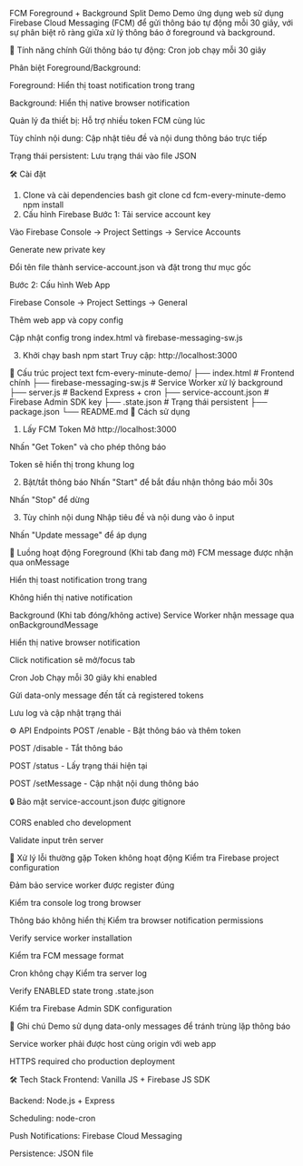 FCM Foreground + Background Split Demo
Demo ứng dụng web sử dụng Firebase Cloud Messaging (FCM) để gửi thông báo tự động mỗi 30 giây, với sự phân biệt rõ ràng giữa xử lý thông báo ở foreground và background.

🚀 Tính năng chính
Gửi thông báo tự động: Cron job chạy mỗi 30 giây

Phân biệt Foreground/Background:

Foreground: Hiển thị toast notification trong trang

Background: Hiển thị native browser notification

Quản lý đa thiết bị: Hỗ trợ nhiều token FCM cùng lúc

Tùy chỉnh nội dung: Cập nhật tiêu đề và nội dung thông báo trực tiếp

Trạng thái persistent: Lưu trạng thái vào file JSON

🛠 Cài đặt
1. Clone và cài dependencies
bash
git clone <repository-url>
cd fcm-every-minute-demo
npm install
2. Cấu hình Firebase
Bước 1: Tải service account key

Vào Firebase Console → Project Settings → Service Accounts

Generate new private key

Đổi tên file thành service-account.json và đặt trong thư mục gốc

Bước 2: Cấu hình Web App

Firebase Console → Project Settings → General

Thêm web app và copy config

Cập nhật config trong index.html và firebase-messaging-sw.js

3. Khởi chạy
bash
npm start
Truy cập: http://localhost:3000

📁 Cấu trúc project
text
fcm-every-minute-demo/
├── index.html              # Frontend chính
├── firebase-messaging-sw.js # Service Worker xử lý background
├── server.js               # Backend Express + cron
├── service-account.json    # Firebase Admin SDK key
├── .state.json             # Trạng thái persistent
├── package.json
└── README.md
🔧 Cách sử dụng
1. Lấy FCM Token
Mở http://localhost:3000

Nhấn "Get Token" và cho phép thông báo

Token sẽ hiển thị trong khung log

2. Bật/tắt thông báo
Nhấn "Start" để bắt đầu nhận thông báo mỗi 30s

Nhấn "Stop" để dừng

3. Tùy chỉnh nội dung
Nhập tiêu đề và nội dung vào ô input

Nhấn "Update message" để áp dụng

🔄 Luồng hoạt động
Foreground (Khi tab đang mở)
FCM message được nhận qua onMessage

Hiển thị toast notification trong trang

Không hiển thị native notification

Background (Khi tab đóng/không active)
Service Worker nhận message qua onBackgroundMessage

Hiển thị native browser notification

Click notification sẽ mở/focus tab

Cron Job
Chạy mỗi 30 giây khi enabled

Gửi data-only message đến tất cả registered tokens

Lưu log và cập nhật trạng thái

⚙️ API Endpoints
POST /enable - Bật thông báo và thêm token

POST /disable - Tắt thông báo

POST /status - Lấy trạng thái hiện tại

POST /setMessage - Cập nhật nội dung thông báo

🔒 Bảo mật
service-account.json được gitignore

CORS enabled cho development

Validate input trên server

🐛 Xử lý lỗi thường gặp
Token không hoạt động
Kiểm tra Firebase project configuration

Đảm bảo service worker được register đúng

Kiểm tra console log trong browser

Thông báo không hiển thị
Kiểm tra browser notification permissions

Verify service worker installation

Kiểm tra FCM message format

Cron không chạy
Kiểm tra server log

Verify ENABLED state trong .state.json

Kiểm tra Firebase Admin SDK configuration

📝 Ghi chú
Demo sử dụng data-only messages để tránh trùng lặp thông báo

Service worker phải được host cùng origin với web app

HTTPS required cho production deployment

🛠 Tech Stack
Frontend: Vanilla JS + Firebase JS SDK

Backend: Node.js + Express

Scheduling: node-cron

Push Notifications: Firebase Cloud Messaging

Persistence: JSON file

